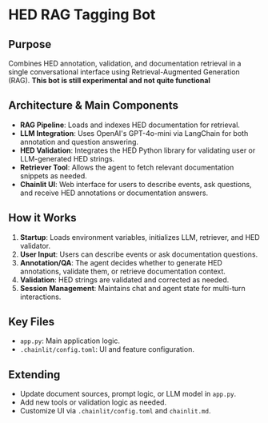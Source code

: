 # HED RAG Tagging Bot

## Purpose
Combines HED annotation, validation, and documentation retrieval in a single conversational interface using Retrieval-Augmented Generation (RAG). **This bot is still experimental and not quite functional**

## Architecture & Main Components
- **RAG Pipeline**: Loads and indexes HED documentation for retrieval.
- **LLM Integration**: Uses OpenAI's GPT-4o-mini via LangChain for both annotation and question answering.
- **HED Validation**: Integrates the HED Python library for validating user or LLM-generated HED strings.
- **Retriever Tool**: Allows the agent to fetch relevant documentation snippets as needed.
- **Chainlit UI**: Web interface for users to describe events, ask questions, and receive HED annotations or documentation answers.

## How it Works
1. **Startup**: Loads environment variables, initializes LLM, retriever, and HED validator.
2. **User Input**: Users can describe events or ask documentation questions.
3. **Annotation/QA**: The agent decides whether to generate HED annotations, validate them, or retrieve documentation context.
4. **Validation**: HED strings are validated and corrected as needed.
5. **Session Management**: Maintains chat and agent state for multi-turn interactions.

## Key Files
- `app.py`: Main application logic.
- `.chainlit/config.toml`: UI and feature configuration.

## Extending
- Update document sources, prompt logic, or LLM model in `app.py`.
- Add new tools or validation logic as needed.
- Customize UI via `.chainlit/config.toml` and `chainlit.md`. 